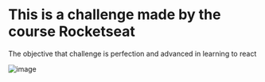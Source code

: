 # This is a challenge made by the course Rocketseat 

The objective that challenge is perfection and advanced in learning to react

![image](https://github.com/GabrielDomingues12/ToDo-List/assets/126494120/92c25e6e-5ec4-4ce7-bf71-367b0442bc27)



